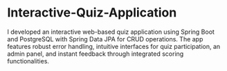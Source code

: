 # Interactive-Quiz-Application
I developed an interactive web-based quiz application using Spring Boot and PostgreSQL with Spring Data JPA for CRUD operations. The app features robust error handling, intuitive interfaces for quiz participation, an admin panel, and instant feedback through integrated scoring functionalities.

